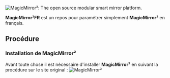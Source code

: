 ![MagicMirror²: The open source modular smart mirror platform. ](https://github.com/MichMich/MagicMirror/blob/master/.github/header.png)

**MagicMirror²FR** est un repos pour paramétrer simplement **MagicMirror²** en français.

## Procédure

### Installation de MagicMirror²
Avant toute chose il est nécessaire d'installer **MagicMirror²** en suivant la procédure sur le site original :
![MagicMirror²](https://github.com/MichMich/MagicMirror)

